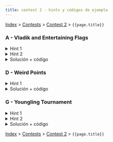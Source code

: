 ```yaml
---
title: contest 2 - hints y códigos de ejemplo
---
```


[Index](../index) > [Contests](../contests) > [Contest 2](../contests#contest-2) > ```{{page.title}}```

### A - Vladik and Entertaining Flags
<details> 
  <summary>Hint 1</summary>
  Piensa en una forma de responder la query(L,R) descomponiendo el rango [L,R] en sub-rangos y combinando respuestas precomputadas para dichos sub-rangos.
</details>
<details>
  <summary>Hint 2</summary>
  Supón que tienes la respuesta precomputada para el rango [L,M] y para el rango [M+1, R]. ¿Cómo obtener la respuesta para el rango [L, R]? Notar que las componentes de ambos rangos se fusionan si es que en el punto de contacto entre las columnas M y M+1 hay valores adyacentes iguales. Cualquier componente que no toque la interfaz no se puede fusionar.
</details>
<details> 
  <summary>Solución + código</summary>
  Básicamente usamos ya sea un Sparse Table o un Segment Tree, los rangos los modelamos con un Struct/Class que guarde los índices L y R del rango, un par de arreglos int left[10] e int right[10] que guarden los ids de las componentes a las que pertenecen los valores de las columnas L y R respectivamente, y un contador de la cantidad de componentes del rango. Para fusionar los rangos A = [L, M] y B = [M+1, R], podemos iterar sincronizadamente sobre las columnas M y M+1 y detectar cuando los valores matrix[M][i] == matrix[M+1][i], en cuyo caso las componentes A.right[i] y B.left[i] deben fusionarse (podemos iterar sobre las 4 columnas A.left, A.right, B.left y B.right y actualizar los ids). Usando Sparse Table la complejidad es O(N^2*M*log(M)) por construir el sparse table y O(Q*N^2*log(M)) por responder las queries. <a href="https://github.com/PabloMessina/Competitive-Programming-Material/blob/master/Solved%20problems/Codeforces/811E_VladikAndEntertainingFlags_v2.cpp
">Código de ejemplo</a>
</details>


### D - Weird Points
<details>
  <summary>Hint 1</summary>
  Si procesamos los puntos en orden segun su coordenada x y los vamos ingresando a una estructura de datos, al procesar un punto p=(x_i, y_i) podemos determinar cuantos puntos son dominados por p si somos capaces de contar cuantos puntos de los que ya hemos procesado tienen y <= y_i. ¿Que estructura nos permite contar esto?
</details>
<details>
  <summary>Solución + código</summary>
  Primero hay que ordenar los puntos segun su coordenada x segun dice el Hint 1. Luego hay varias elecciones de estructuras de datos que nos permite contar cuantos puntos existen menor a un cierto y_i de manera eficiente. Lo mas simple es usar una policy based data structure (<a href="https://www.geeksforgeeks.org/ordered-set-gnu-c-pbds/">link</a>). Con esto la solucion consiste en:
  
  1. Instanciar el ordered_set como explica el link anterior, pero para pair<int,int. El primer elemento del par va a ser la coordenada y de cada punto, y el segundo elemento es el indice i del punto en el arreglo ordenado segun coordenada x. Esto es por si hay puntos distintos con la misma coordenada y.
  2. Iterar sobre los puntos segun su coordenada x. Para el i-esimo punto realizar lo siguiente:
      1. Ver cuantos elementos en el set son menores a (y_i,i). Sea este numero d0.
      2. Calcular la dominancia del punto i como abs(2*d0 - n + 1).
      3. Si la dominancia del punto i es mayor o igual a k, es un Wierd Point.
      4. Ingresar el par (y_i,i) al ordered_set.

  <a href="https://github.com/ProgramacionCompetitivaPUC/IIC2553-2019-2/blob/master/code_samples/contest2/D_WeirdPoints.cpp">Codigo de ejemplo</a>
</details>


### G - Youngling Tournament

<details> 
  <summary>Hint 1</summary>
  Notar que la cantidad de ganadores es a lo más log_2(10^12), esto lo podemos notar si codiciosamente tratamos de generar el caso con mayor cantidad de ganadores, que sería con las fuerzas 1, 1, 2, 4, 8, 16, 32, ...
  Quizás podrías aprovechar eso para encontrar a esos poquitos ganadores.
</details>
<details> 
  <summary>Hint 2</summary>
  En este problema tienes un ranking dinámico, en el cual para un instante dado los jugadores tienen ciertas fuerzas y están rankeados de una cierta manera, y en otro instante algunos jugadores tienen fuerzas distintas y por lo tanto el ranking puede cambiar. Si sólo se tratara de mantener un ranking dinámico, eso se puede hacer fácilmente con un set de C++, o incluso con un ordered_set (policy based data structures de C++). El problema es que además te interesa saber la suma acumulada de las fuerzas de una cierta posición a la izquierda. Sabemos que calcular sumas acumuladas es trivial con fenwick tree o segment tree, ¿pero cómo podemos tener un ranking dinámico a la vez? Hay un trucazo muy ingenioso: si tenemos N jugadores y M updates, podemos suponer que tenemos N+M jugadores, y que en cada instante N jugadores están "activados" y M jugadores están "desactivados", entonces procesar un update se reduce a desactivar la versión obsoleta de un jugador y activar su versión nueva.
</details>
<details> 
  <summary>Solución + código</summary>
  Básicamente ponemos en un mismo arreglo los N jugadores iniciales y los M jugadores "actualizados" (un arreglo de largo N+M). Lo ordenamos de menor a mayor. Las N posiciones originales aparecen con sus fuerzas tal cual, mientras que las M posiciones de las queries inicialmente las "desactivamos" asignándoles fuerza = 0. Luego construimos un fenwick tree (o segment tree) sobre el arreglo. De esta manera, cuando consultamos la fuerza acumulada desde el principio hasta una posición i, las posiciones con fuerza = 0 no alteran la suma acumulada. Dado un estado actual del arreglo y del fenwick tree (segment tree) asociado, podemos contar la cantidad de ganadores usando búsqueda binaria. El primer jugador siempre es ganador, de ahí en adelante podemos considerar al jugador i-ésimo como un ancla y buscar el primer jugador j-ésimo a la derecha (j > i) que su fuerza acumulada hasta su posición sea >= al doble de la fuerza acumulada hasta la posición del ancla. Ese jugador se considera como "candidato" a ser ganador. Para confirmar si es ganador, chequeamos si su fuerza es >= a la fuerza acumulada en la posición j-1. Luego consideramos al jugador j-ésimo como nueva ancla y volvemos a hacer búsqueda binaria hacia la derecha, y así sucesivamente hasta que se nos acaba el arreglo. Cada vez que necesitamos consultar la suma acumulada hasta una cierta posición, podemos usar nuestro fenwick/segment tree. Cuando procesamos un update de fuerza, lo que hacemos es setear fuerza = 0 en la posición anterior del jugador, y setear la nueva fuerza en la posición nueva del jugador (esto requiere que en nuestra implementación recordemos las posiciones de los jugadores). La complejidad de esto es O(M*log(max_fuerza)*log(M+N)^2 + M*log(M+N)). <a href="https://github.com/PabloMessina/Competitive-Programming-Material/blob/master/Solved%20problems/Codeforces/gym_100960G_YounglingTournament.cpp">Código de ejemplo</a>
</details>

<!-- <details> 
  <summary>Hint</summary>   
</details>
<details> 
  <summary>Solución + código</summary>
  <a href="">Código de ejemplo</a>
</details> -->

[Index](../index) > [Contests](../contests) > [Contest 2](../contests#contest-2) > ```{{page.title}}```
